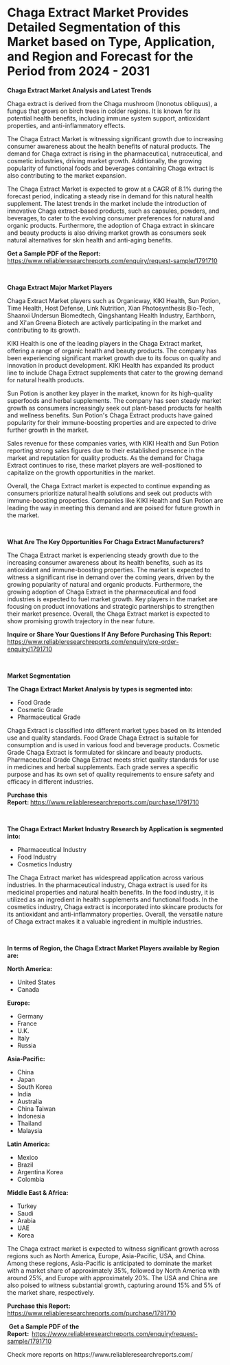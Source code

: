 <p><h1>Chaga Extract Market Provides Detailed Segmentation of this Market based on Type, Application, and Region and Forecast for the Period from 2024 - 2031</h1></p><p><strong>Chaga Extract Market Analysis and Latest Trends</strong></p>
<p><p>Chaga extract is derived from the Chaga mushroom (Inonotus obliquus), a fungus that grows on birch trees in colder regions. It is known for its potential health benefits, including immune system support, antioxidant properties, and anti-inflammatory effects.</p><p>The Chaga Extract Market is witnessing significant growth due to increasing consumer awareness about the health benefits of natural products. The demand for Chaga extract is rising in the pharmaceutical, nutraceutical, and cosmetic industries, driving market growth. Additionally, the growing popularity of functional foods and beverages containing Chaga extract is also contributing to the market expansion.</p><p>The Chaga Extract Market is expected to grow at a CAGR of 8.1% during the forecast period, indicating a steady rise in demand for this natural health supplement. The latest trends in the market include the introduction of innovative Chaga extract-based products, such as capsules, powders, and beverages, to cater to the evolving consumer preferences for natural and organic products. Furthermore, the adoption of Chaga extract in skincare and beauty products is also driving market growth as consumers seek natural alternatives for skin health and anti-aging benefits.</p></p>
<p><strong>Get a Sample PDF of the Report:&nbsp;</strong> <a href="https://www.reliableresearchreports.com/enquiry/request-sample/1791710">https://www.reliableresearchreports.com/enquiry/request-sample/1791710</a></p>
<p>&nbsp;</p>
<p><strong>Chaga Extract Major Market Players</strong></p>
<p><p>Chaga Extract Market players such as Organicway, KIKI Health, Sun Potion, Time Health, Host Defense, Link Nutrition, Xian Photosynthesis Bio-Tech, Shaanxi Undersun Biomedtech, Qingshantang Health Industry, Earthborn, and Xi'an Greena Biotech are actively participating in the market and contributing to its growth.</p><p>KIKI Health is one of the leading players in the Chaga Extract market, offering a range of organic health and beauty products. The company has been experiencing significant market growth due to its focus on quality and innovation in product development. KIKI Health has expanded its product line to include Chaga Extract supplements that cater to the growing demand for natural health products.</p><p>Sun Potion is another key player in the market, known for its high-quality superfoods and herbal supplements. The company has seen steady market growth as consumers increasingly seek out plant-based products for health and wellness benefits. Sun Potion's Chaga Extract products have gained popularity for their immune-boosting properties and are expected to drive further growth in the market.</p><p>Sales revenue for these companies varies, with KIKI Health and Sun Potion reporting strong sales figures due to their established presence in the market and reputation for quality products. As the demand for Chaga Extract continues to rise, these market players are well-positioned to capitalize on the growth opportunities in the market.</p><p>Overall, the Chaga Extract market is expected to continue expanding as consumers prioritize natural health solutions and seek out products with immune-boosting properties. Companies like KIKI Health and Sun Potion are leading the way in meeting this demand and are poised for future growth in the market.</p></p>
<p>&nbsp;</p>
<p><strong>What Are The Key Opportunities For Chaga Extract Manufacturers?</strong></p>
<p><p>The Chaga Extract market is experiencing steady growth due to the increasing consumer awareness about its health benefits, such as its antioxidant and immune-boosting properties. The market is expected to witness a significant rise in demand over the coming years, driven by the growing popularity of natural and organic products. Furthermore, the growing adoption of Chaga Extract in the pharmaceutical and food industries is expected to fuel market growth. Key players in the market are focusing on product innovations and strategic partnerships to strengthen their market presence. Overall, the Chaga Extract market is expected to show promising growth trajectory in the near future.</p></p>
<p><strong>Inquire or Share Your Questions If Any Before Purchasing This Report:</strong> <a href="https://www.reliableresearchreports.com/enquiry/pre-order-enquiry/1791710">https://www.reliableresearchreports.com/enquiry/pre-order-enquiry/1791710</a></p>
<p>&nbsp;</p>
<p><strong>Market Segmentation</strong></p>
<p><strong>The Chaga Extract Market Analysis by types is segmented into:</strong></p>
<p><ul><li>Food Grade</li><li>Cosmetic Grade</li><li>Pharmaceutical Grade</li></ul></p>
<p><p>Chaga Extract is classified into different market types based on its intended use and quality standards. Food Grade Chaga Extract is suitable for consumption and is used in various food and beverage products. Cosmetic Grade Chaga Extract is formulated for skincare and beauty products. Pharmaceutical Grade Chaga Extract meets strict quality standards for use in medicines and herbal supplements. Each grade serves a specific purpose and has its own set of quality requirements to ensure safety and efficacy in different industries.</p></p>
<p><strong>Purchase this Report:&nbsp;</strong><a href="https://www.reliableresearchreports.com/purchase/1791710">https://www.reliableresearchreports.com/purchase/1791710</a></p>
<p>&nbsp;</p>
<p><strong>The Chaga Extract Market Industry Research by Application is segmented into:</strong></p>
<p><ul><li>Pharmaceutical Industry</li><li>Food Industry</li><li>Cosmetics Industry</li></ul></p>
<p><p>The Chaga Extract market has widespread application across various industries. In the pharmaceutical industry, Chaga extract is used for its medicinal properties and natural health benefits. In the food industry, it is utilized as an ingredient in health supplements and functional foods. In the cosmetics industry, Chaga extract is incorporated into skincare products for its antioxidant and anti-inflammatory properties. Overall, the versatile nature of Chaga extract makes it a valuable ingredient in multiple industries.</p></p>
<p>&nbsp;</p>
<p><strong>In terms of Region, the Chaga Extract Market Players available by Region are:</strong></p>
<p>
    <p> <strong> North America: </strong>
        <ul>
            <li>United States</li>
            <li>Canada</li>
        </ul>
        </p> 
    <p> <strong> Europe: </strong>
        <ul>
            <li>Germany</li>
            <li>France</li>
            <li>U.K.</li>
            <li>Italy</li>
            <li>Russia</li>
        </ul>
        </p> 
    <p> <strong> Asia-Pacific: </strong>
        <ul>
            <li>China</li>
            <li>Japan</li>
            <li>South Korea</li>
            <li>India</li>
            <li>Australia</li>
            <li>China Taiwan</li>
            <li>Indonesia</li>
            <li>Thailand</li>
            <li>Malaysia</li>
        </ul>
        </p> 
    <p> <strong> Latin America: </strong>
        <ul>
            <li>Mexico</li>
            <li>Brazil</li>
            <li>Argentina Korea</li>
            <li>Colombia</li>
        </ul>
        </p> 
    <p> <strong> Middle East & Africa: </strong>
        <ul>
            <li>Turkey</li>
            <li>Saudi</li>
            <li>Arabia</li>
            <li>UAE</li>
            <li>Korea</li>
        </ul>
    </p>
    </p>
<p><p>The Chaga extract market is expected to witness significant growth across regions such as North America, Europe, Asia-Pacific, USA, and China. Among these regions, Asia-Pacific is anticipated to dominate the market with a market share of approximately 35%, followed by North America with around 25%, and Europe with approximately 20%. The USA and China are also poised to witness substantial growth, capturing around 15% and 5% of the market share, respectively.</p></p>
<p><strong>Purchase this Report: </strong><a href="https://www.reliableresearchreports.com/purchase/1791710">https://www.reliableresearchreports.com/purchase/1791710</a></p>
<p>&nbsp;<strong>Get a Sample PDF of the Report:&nbsp;&nbsp;</strong><a href="https://www.reliableresearchreports.com/enquiry/request-sample/1791710">https://www.reliableresearchreports.com/enquiry/request-sample/1791710</a></p>
<p><strong></strong></p>
<p>Check more reports on https://www.reliableresearchreports.com/</p>